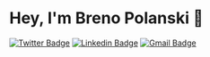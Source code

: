 # Hey, I'm Breno Polanski 👋

[![Twitter Badge](https://img.shields.io/badge/@brenopolanski-blue?style=flat-square&labelColor=blue&logo=twitter&logoColor=white&link=https://twitter.com/brenopolanski)](https://twitter.com/brenopolanski) 
[![Linkedin Badge](https://img.shields.io/badge/Breno%20Polanski-blue?style=flat-square&labelColor=blue&logo=linkedin&logoColor=white&link=https://www.linkedin.com/in/brenopolanski/)](https://www.linkedin.com/in/brenopolanski/) 
[![Gmail Badge](https://img.shields.io/badge/breno.polanski@gmail.com-blue?style=flat-square&labelColor=blue&logo=gmail&logoColor=white&link=mailto:breno.polanski@gmail.com)](mailto:breno.polanski@gmail.com)
